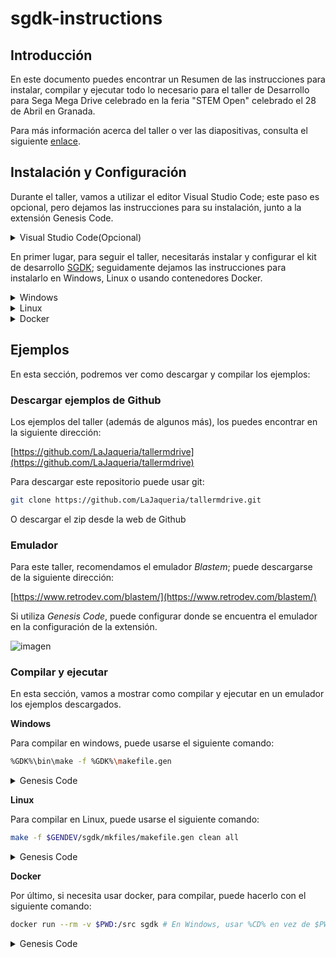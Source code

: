 # sgdk-instructions

## Introducción

En este documento puedes encontrar un Resumen de las instrucciones para instalar, compilar y ejecutar todo lo necesario para el taller de Desarrollo para Sega Mega Drive celebrado en la feria "STEM Open" celebrado el 28 de Abril en Granada.

Para más información acerca del taller o ver las diapositivas, consulta el siguiente [enlace](https://docs.google.com/presentation/d/1EiIG_s2G1itPPTynk2w162dxMUYrKRXF8kGXLYqNhtc/edit?usp=sharing).

## Instalación y Configuración


Durante el taller, vamos a utilizar el editor Visual Studio Code; este paso es opcional, pero dejamos las instrucciones para su instalación, junto a la extensión Genesis Code.

<details><summary>Visual Studio Code(Opcional)</summary>

 Si utiliza Visual Studio Code, puede descargarlo desde la siguiente dirección:
  
  [https://code.visualstudio.com/](https://code.visualstudio.com/)
  
  Una vez descargado e instalado, puede instalar la extensión _Genesis Code_ que utilizaremos en este taller. Para instalar una extensión, puede utilizar el gestor de extensiones del propio editor e instalar la extensión _Genesis Code_.
  
  ![imagen](https://user-images.githubusercontent.com/6067824/165355160-98bf5abe-8e7f-48b8-87d6-f2e5ef588de5.png)

  Para instalarlo, simplemente pulse el botón install (o instalar).
</details>

En primer lugar, para seguir el taller, necesitarás instalar y configurar el kit de desarrollo [SGDK](https://github.com/Stephane-D/SGDK); seguidamente dejamos las instrucciones para instalarlo en Windows, Linux o usando contenedores Docker.



<details><summary>Windows</summary>
  
  Para instalar en windows, primero necesitaremos instalar Java a través de su JRE, como prerequisito.
  
  Una vez instalados los prerequisitos, descargaremos la ultima version del SGDK:
  
  [https://github.com/Stephane-D/SGDK/releases/tag/v1.70](https://github.com/Stephane-D/SGDK/releases/tag/v1.70)
  
  Una vez hecho esto, descomprimiremos la descarga donde más nos guste, y estableceremos la variable de entorno _GDK_.
  
  **NOTA**: Si se utiliza la extensión _Genesis Code_, podeis configurar la variable GDK dentro de la configuración de Visual Studio Code.
  
</details>

<details><summary>Linux</summary>

  Para poder utilizar SGDK con Linux, puede usarse el proyecto _GENDEV_; El cual puede descargar la siguiente versión:
  
  [https://github.com/kubilus1/gendev/releases/tag/0.5.1](https://github.com/kubilus1/gendev/releases/tag/0.5.1)
  
  Puede descargar el fichero .deb (para sistemas basados en debian) o el fichero comprimido.
  
  Antes de instalar el .deb o descomprimir, necesita instalar las siguientes dependencias:
  
  ```bash
  apt update
  apt install texinfo default-jre
  ```
  
  Una vez instaladas, puede instalar el fichero .deb o descomprimir el fichero descargado.
  
  ```bash
  dpkg -i <fichero.deb>
  ```
  
  Por último, establecer la variable de entorno _GENDEV_ a donde tenga instalado gendev.
  
  ```bash
  export GENDEV=/opt/gendev
  ```
  
  **NOTA**: También puede establacer el valor de esta variable, usando la configuración de Genesis Code.
  </details>
  
 <details><summary>Docker</summary>

 Podemos generar y utilizar una imagen docker con SGDK y tener toda la librería a través de un contenedor Docker. En primer lugar, necesitará instalar Docker en su Sistema. Puede encontrar las instrucciones [aquí](https://docs.docker.com/engine/install/).
    
 Una vez instalado, descargaremos la última versión de SGDK, y la descomprimiremos donde queramos; este paso es el mismo que para Windows:
    
 [https://github.com/Stephane-D/SGDK/releases/tag/v1.70](https://github.com/Stephane-D/SGDK/releases/tag/v1.70)

 Una vez descomprimido, abriremos una consola en la carpeta donde se encuentra SGDK, y ejecutaremos el siguiente comando:
    
  ```bash
  docker build -t sgdk .
  ```
    
  Esto tardara un rato; ya que tendrá que instalar y configurar todas las dependencias. Una vez hecho esto, ya podemos utilizar SGDK a través de Docker.
    
  </details>
  
## Ejemplos

En esta sección, podremos ver como descargar y compilar los ejemplos:
  
### Descargar ejemplos de Github
  
 Los ejemplos del taller (además de algunos más), los puedes encontrar en la siguiente dirección:
  
  [https://github.com/LaJaqueria/tallermdrive](https://github.com/LaJaqueria/tallermdrive)
  
  Para descargar este repositorio puede usar git:
  
  ```bash
  git clone https://github.com/LaJaqueria/tallermdrive.git
  ```
  
  O descargar el zip desde la web de Github

### Emulador
  
  Para este taller, recomendamos el emulador _Blastem_; puede descargarse de la siguiente dirección:
  
  [https://www.retrodev.com/blastem/](https://www.retrodev.com/blastem/)

  Si utiliza _Genesis Code_, puede configurar donde se encuentra el emulador en la configuración de la extensión.
  
  ![imagen](https://user-images.githubusercontent.com/6067824/165358702-2b6c3b57-c7e6-4089-a5cc-2fd0981803c1.png)

### Compilar y ejecutar

  En esta sección, vamos a mostrar como compilar y ejecutar en un emulador los ejemplos descargados.
  
**Windows**
  
  Para compilar en windows, puede usarse el siguiente comando:
  
  ```bash
  %GDK%\bin\make -f %GDK%\makefile.gen
  ```
  
  <details><summary>Genesis Code </summary>
  Puede usar el comando _Genesis Code: Compile & Run_ (Para abrir la consola de comandos usad la combinación <kbd>ctrl</kbd>+<kbd>Mayus</kbd>+<kbd>P</kbd>.
  
  Además, comprueba en la configuración de Genesis Code que tiene seleccionado el Toolchain SGDK/GENDEV.
    
   ![imagen](https://user-images.githubusercontent.com/6067824/165360000-9e7a75b7-1a73-459c-85d6-5d4d61eaca8a.png)

 </details>

  
 **Linux**
  
  Para compilar en Linux, puede usarse el siguiente comando:
  
  ```bash
  make -f $GENDEV/sgdk/mkfiles/makefile.gen clean all
  ```` 
  
  <details><summary>Genesis Code </summary>
   Puede usar el comando _Genesis Code: Compile & Run_ (Para abrir la consola de comandos usad la combinación <kbd>ctrl</kbd>+<kbd>Mayus</kbd>+<kbd>P</kbd>.
  
   Además, comprueba en la configuración de Genesis Code que tiene seleccionado el Toolchain SGDK/GENDEV.
    
   ![imagen](https://user-images.githubusercontent.com/6067824/165360000-9e7a75b7-1a73-459c-85d6-5d4d61eaca8a.png)

 </details>
  
  **Docker**
  
  Por último, si necesita usar docker, para compilar, puede hacerlo con el siguiente comando:
  
  ```bash
  docker run --rm -v $PWD:/src sgdk # En Windows, usar %CD% en vez de $PWD.
  ```
  
  <details><summary>Genesis Code </summary>
  Puede usar el comando _Genesis Code: Compile & Run_ (Para abrir la consola de comandos usad la combinación <kbd>ctrl</kbd>+<kbd>Mayus</kbd>+<kbd>P</kbd>.
  
  Además, comprueba en la configuración de Genesis Code que tiene seleccionado el Toolchain Docker. Además, de comprobar que el nombre de la imagen es correcta.
    
  ![imagen](https://user-images.githubusercontent.com/6067824/165360605-098fdac3-403f-4b88-8303-f8ad5ff99165.png)

 </details>
